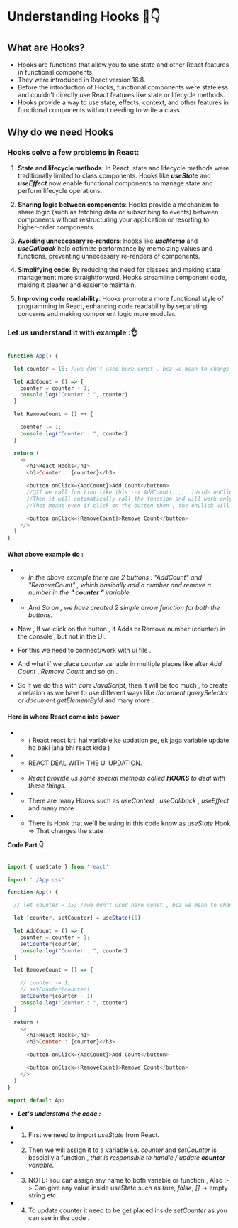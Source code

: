 # Understanding Hooks 🤩👇

## What are Hooks?

- Hooks are functions that allow you to use state and other React features in functional components. 
- They were introduced in React version 16.8. 
- Before the introduction of Hooks, functional components were stateless and couldn't directly use React features like state or lifecycle methods. 
- Hooks provide a way to use state, effects, context, and other features in functional components without needing to write a class.

## Why do we need Hooks 

### Hooks solve a few problems in React:

1. **State and lifecycle methods**: In React, state and lifecycle methods were traditionally limited to class components. Hooks like ***useState*** and ***useEffect*** now enable functional components to manage state and perform lifecycle operations.

2. **Sharing logic between components**: Hooks provide a mechanism to share logic (such as fetching data or subscribing to events) between components without restructuring your application or resorting to higher-order components.

3. **Avoiding unnecessary re-renders**: Hooks like ***useMemo*** and ***useCallback*** help optimize performance by memoizing values and functions, preventing unnecessary re-renders of components.

4. **Simplifying code**: By reducing the need for classes and making state management more straightforward, Hooks streamline component code, making it cleaner and easier to maintain.

5. **Improving code readability**: Hooks promote a more functional style of programming in React, enhancing code readability by separating concerns and making component logic more modular.

### **Let us understand it with example :👌**

```javascript

function App() {

  let counter = 15; //we don't used here const , bcz we mean to change it later 

  let AddCount = () => {
    counter = counter + 1;
    console.log("Counter : ", counter)
  }

  let RemoveCount = () => {

    counter -= 1;
    console.log("Counter : ", counter)
  }

  return (
    <>
      <h1>React Hooks</h1>
      <h3>Counter : {counter}</h3>

      <button onClick={AddCount}>Add Count</button>
      //🤔If we call function like this :-> AddCount() ,,, inside onClick ,
      //Then it will automatically call the function and will work only once
      //That means even if click on the button then , the onClick will not work 

      <button onClick={RemoveCount}>Remove Count</button>
    </>
  )
}

```

#### What above example do :

- - *In the above example there are 2 buttons : "AddCount" and "RemoveCount" , which basically add a number and remove a number in the **" counter "** variable.* 

- - *And So on , we have created 2 simple arrow function for both the buttons.*

- Now , If we click on the button , it Adds or Remove number (counter) in the console , but not in the UI. 

- For this we need to connect/work with ui file .

- And what if we place *counter* variable in multiple places like after *Add Count* , *Remove Count* and so on . 

- So if we do this with *core JavaScript*, then it will be too much , to create a relation as we have to use different ways like  *document.querySelector* or *document.getElementById* and many more .

#### **Here is where React  come into power**

- - ( React react krti hai variable ke updation pe, ek jaga variable update ho baki jaha bhi react krde )

- - REACT DEAL WITH THE UI UPDATION.

- - *React provide us some special methods called ***HOOKS*** to deal with these things.*

- - There are many Hooks such as *useContext* , *useCallback* , *useEffect* and many more .  

- - There is Hook that we'll be using in this code know as *useState* Hook => That changes the state .

**Code Part 👇**

``` javascript 

import { useState } from 'react'

import './App.css'

function App() {

  // let counter = 15; //we don't used here const , bcz we mean to change it later 

  let [counter, setCounter] = useState(15)

  let AddCount = () => {
    counter = counter + 1;
    setCounter(counter)
    console.log("Counter : ", counter)
  }

  let RemoveCount = () => {

    // counter -= 1;
    // setCounter(counter)
    setCounter(counter - 1)
    console.log("Counter : ", counter)
  }

  return (
    <>
      <h1>React Hooks</h1>
      <h3>Counter : {counter}</h3>

      <button onClick={AddCount}>Add Count</button>

      <button onClick={RemoveCount}>Remove Count</button>
    </>
  )
}

export default App

```     

- ***Let's understand the code :***

- 1. First we need to import *useState* from React.

- 2. Then we will assign it to a variable i.e. *counter* and *setCounter* is bascially a function , *that is responsible to handle / update **counter** variable.*

- 3. NOTE: You can assign any name to both variable or function , Also :-> Can give any value inside useState such as *true*, *false*, *[]* -> empty string etc..

- 4. To update counter it need to be get placed inside *setCounter* as you can see in the code .